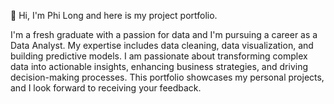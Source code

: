 👋 Hi, I'm Phi Long and here is my project portfolio.

I'm a fresh graduate with a passion for data and I'm pursuing a career as a Data Analyst. My expertise includes data cleaning, data visualization, and building predictive models. I am passionate about transforming complex data into actionable insights, enhancing business strategies, and driving decision-making processes. This portfolio showcases my personal projects, and I look forward to receiving your feedback.
